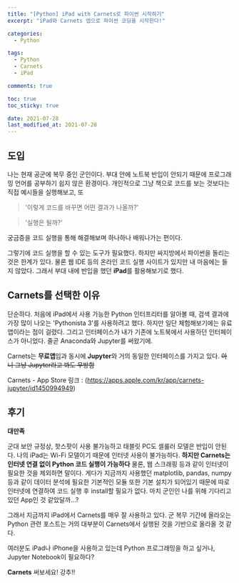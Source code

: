 ```yaml
---
title: "[Python] iPad with Carnets로 파이썬 시작하기"
excerpt: "iPad와 Carnets 앱으로 파이썬 코딩을 시작한다!"

categories:
  - Python

tags:
  - Python
  - Carnets
  - iPad

comments: true

toc: true
toc_sticky: true

date: 2021-07-28
last_modified_at: 2021-07-28
---
```

## 도입
나는 현재 공군에 복무 중인 군인이다. 부대 안에 노트북 반입이 안되기 때문에 프로그래밍 언어를 공부하기 쉽지 않은 환경이다. 개인적으로 그냥 책으로 코드를 보는 것보다는 직접 예시들을 실행해보고, 또
>'이렇게 코드를 바꾸면 어떤 결과가 나올까?'


>'실행은 될까?'


궁금증을 코드 실행을 통해 해결해보며 하나하나 배워나가는 편이다.


그렇기에 코드 실행을 할 수 있는 도구가 필요했다. 하지만 싸지방에서 파이썬을 돌리는 것은 한계가 있다. 물론 웹 IDE 등의 온라인 코드 실행 사이트가 있지만 내 마음에는 들지 않았다. 그래서 부대 내에 반입을 했던 **iPad**를 활용해보기로 했다.




## Carnets를 선택한 이유
단순하다. 처음에 iPad에서 사용 가능한 Python 인터프리터를 알아볼 때, 검색 결과에 가장 많이 나오는 'Pythonista 3'를 사용하려고 했다. 하지만 일단 체험해보기에는 유료앱이라는 점이 걸렸다. 그리고 인터페이스가 내가 기존에 노트북에서 사용하던 인터페이스가 아니었다. 줄곧 Anaconda와 Jupyter를 써왔기에.


Carnets는 **무료앱**임과 동시에 **Jupyter**와 거의 동일한 인터페이스를 가지고 있다. ~~아니 그냥 Jupyter라고 봐도 무방함~~


Carnets - App Store 링크 : (https://apps.apple.com/kr/app/carnets-jupyter/id1450994949)


## 후기
**대만족**


군대 보안 규정상, 핫스팟이 사용 불가능하고 태블릿 PC도 셀룰러 모델은 반입이 안된다. 나의 iPad는 Wi-Fi 모델이기 때문에 인터넷 사용이 불가능하다. **하지만 Carnets는 인터넷 연결 없이 Python 코드 실행이 가능하다** 물론, 웹 스크래핑 등과 같이 인터넷이 필요한 것을 제외하면 말이다. 게다가 지금까지 사용했던 matplotlib, pandas, numpy 등과 같이 데이터 분석에 필요한 기본적인 모듈 또한 기본 설치가 되어있기 때문에 따로 인터넷에 연결하여 코드 실행 후 install할 필요가 없다. 마치 군인인 나를 위해 기다리고 있던 App인 것 같았달까...?


그래서 지금까지 iPad에서 Carnets를 매우 잘 사용하고 있다. 군 복무 기간에 올라오는 Python 관련 포스트는 거의 대부분이 Carnets에서 실행된 것을 기반으로 올라올 것 같다.


여러분도 iPad나 iPhone을 사용하고 있는데 Python 프로그래밍을 하고 싶거나, Jupyter Notebook이 필요하다?


**Carnets** 써보세요! 강추!!
